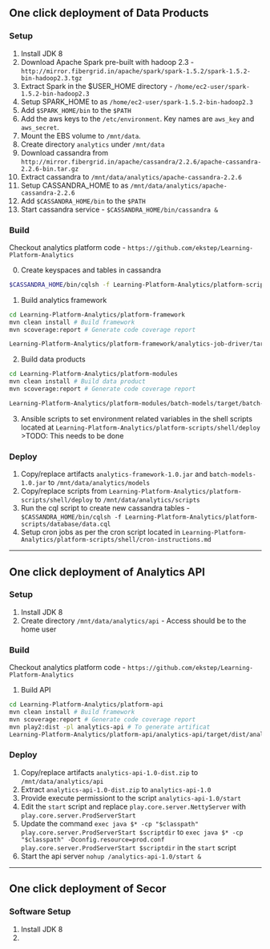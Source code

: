 ## One click deployment of Data Products ##

### Setup ###

1. Install JDK 8
2. Download Apache Spark pre-built with hadoop 2.3 - `http://mirror.fibergrid.in/apache/spark/spark-1.5.2/spark-1.5.2-bin-hadoop2.3.tgz`
3. Extract Spark in the $USER_HOME directory - `/home/ec2-user/spark-1.5.2-bin-hadoop2.3`
4. Setup SPARK_HOME to as `/home/ec2-user/spark-1.5.2-bin-hadoop2.3`
5. Add `$SPARK_HOME/bin` to the `$PATH`
6. Add the aws keys to the `/etc/environment`. Key names are `aws_key` and `aws_secret`.
7. Mount the EBS volume to `/mnt/data`.
8. Create directory `analytics` under `/mnt/data`
9. Download cassandra from `http://mirror.fibergrid.in/apache/cassandra/2.2.6/apache-cassandra-2.2.6-bin.tar.gz`
10. Extract cassandra to `/mnt/data/analytics/apache-cassandra-2.2.6`
11. Setup CASSANDRA_HOME to as `/mnt/data/analytics/apache-cassandra-2.2.6`
12. Add `$CASSANDRA_HOME/bin` to the `$PATH`
13. Start cassandra service - `$CASSANDRA_HOME/bin/cassandra &`

### Build ###

Checkout analytics platform code - `https://github.com/ekstep/Learning-Platform-Analytics`

0. Create keyspaces and tables in cassandra

```sh
$CASSANDRA_HOME/bin/cqlsh -f Learning-Platform-Analytics/platform-scripts/database/data.cql
```

1. Build analytics framework

```sh
cd Learning-Platform-Analytics/platform-framework
mvn clean install # Build framework
mvn scoverage:report # Generate code coverage report

Learning-Platform-Analytics/platform-framework/analytics-job-driver/target/analytics-framework-1.0.jar # Artifact
```

2. Build data products

```sh
cd Learning-Platform-Analytics/platform-modules
mvn clean install # Build data product
mvn scoverage:report # Generate code coverage report

Learning-Platform-Analytics/platform-modules/batch-models/target/batch-models-1.0.jar # Artifact
```

3. Ansible scripts to set environment related variables in the shell scripts located at `Learning-Platform-Analytics/platform-scripts/shell/deploy` >TODO: This needs to be done

### Deploy ###

1. Copy/replace artifacts `analytics-framework-1.0.jar` and `batch-models-1.0.jar` to `/mnt/data/analytics/models`
2. Copy/replace scripts from `Learning-Platform-Analytics/platform-scripts/shell/deploy` to `/mnt/data/analytics/scripts`
3. Run the cql script to create new cassandra tables - `$CASSANDRA_HOME/bin/cqlsh -f Learning-Platform-Analytics/platform-scripts/database/data.cql`
4. Setup cron jobs as per the cron script located in `Learning-Platform-Analytics/platform-scripts/shell/cron-instructions.md`

***

## One click deployment of Analytics API ##

### Setup ###

1. Install JDK 8
2. Create directory `/mnt/data/analytics/api` - Access should be to the home user

### Build ###

Checkout analytics platform code - `https://github.com/ekstep/Learning-Platform-Analytics`

1. Build API

```sh
cd Learning-Platform-Analytics/platform-api
mvn clean install # Build framework
mvn scoverage:report # Generate code coverage report
mvn play2:dist -pl analytics-api # To generate artificat
Learning-Platform-Analytics/platform-api/analytics-api/target/dist/analytics-api-1.0-dist.zip # Artifact
```

### Deploy ###

1. Copy/replace artifacts `analytics-api-1.0-dist.zip` to `/mnt/data/analytics/api`
2. Extract `analytics-api-1.0-dist.zip` to `analytics-api-1.0`
3. Provide execute permissiont to the script `analytics-api-1.0/start`
4. Edit the `start` script and replace `play.core.server.NettyServer` with `play.core.server.ProdServerStart`
5. Update the command `exec java $* -cp "$classpath" play.core.server.ProdServerStart $scriptdir` to `exec java $* -cp "$classpath" -Dconfig.resource=prod.conf play.core.server.ProdServerStart $scriptdir` in the `start` script
6. Start the api server `nohup /analytics-api-1.0/start &`

***


## One click deployment of Secor ##

### Software Setup ###

1. Install JDK 8
2. 

